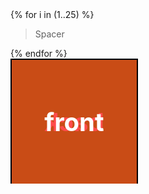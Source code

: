 ---
---
<style>
	html, body {
		height: 100%
	}
	#main_content {
		display: flex;
		flex-direction: row;
		justify-content: space-between;
	}
	.column {
		display: flex;
		flex-direction: column;
		/* flex: 1 0; */
	}
	.scene {
		position: sticky;
		top: 0px;
	}
	.cube {
		width: 200px;
		height: 200px;
		position: relative;
		transform-style: preserve-3d;
		transform: translateZ(-100px);
		transition: transform 1s;
	}
	/*
	.cube.show-front  { transform: translateZ(-100px) rotateY(   0deg); }
	.cube.show-right  { transform: translateZ(-100px) rotateY( -90deg); }
	.cube.show-back   { transform: translateZ(-100px) rotateY(-180deg); }
	.cube.show-left   { transform: translateZ(-100px) rotateY(  90deg); }
	.cube.show-top    { transform: translateZ(-100px) rotateX( -90deg); }
	.cube.show-bottom { transform: translateZ(-100px) rotateX(  90deg); } */

	.cube__face {
		position: absolute;
		width: 200px;
		height: 200px;
		border: 2px solid black;
		line-height: 200px;
		font-size: 40px;
		font-weight: bold;
		color: white;
		text-align: center;
	}

	.cube__face--front  { background: hsla(  0, 100%, 50%, 0.7); }
	.cube__face--right  { background: hsla( 60, 100%, 50%, 0.7); }
	.cube__face--back   { background: hsla(120, 100%, 50%, 0.7); }
	.cube__face--left   { background: hsla(180, 100%, 50%, 0.7); }
	.cube__face--top    { background: hsla(240, 100%, 50%, 0.7); }
	.cube__face--bottom { background: hsla(300, 100%, 50%, 0.7); }

	.cube__face--front  { transform: rotateY(  0deg) translateZ(100px); }
	.cube__face--right  { transform: rotateY( 90deg) translateZ(100px); }
	.cube__face--back   { transform: rotateY(180deg) translateZ(100px); }
	.cube__face--left   { transform: rotateY(-90deg) translateZ(100px); }
	.cube__face--top    { transform: rotateX( 90deg) translateZ(100px); }
	.cube__face--bottom { transform: rotateX(-90deg) translateZ(100px); }
</style>
<div class="column">
	{% for i in (1..25) %}
		<blockquote>Spacer</blockquote>
	{% endfor %}
</div>
<div class="column">
	<div class="scene">
		<div class="cube">
			<div class="cube__face cube__face--front">front</div>
			<div class="cube__face cube__face--back">back</div>
			<div class="cube__face cube__face--right">right</div>
			<div class="cube__face cube__face--left">left</div>
			<div class="cube__face cube__face--top">top</div>
			<div class="cube__face cube__face--bottom">bottom</div>
		</div>
	</div>
</div>

<script src="//cdnjs.cloudflare.com/ajax/libs/ScrollMagic/2.0.7/ScrollMagic.min.js"></script>
<script>
	document.body.addEventListener('touchmove', onScroll);
	window.addEventListener('scroll', onScroll);

	function getScrollPosition() { return window.pageYOffset || document.documentElement.scrollTop || document.body.scrollTop || 0; }

	// var lastScrollPosition = getScrollPosition();

	console.log("lastScrollPosition:", lastScrollPosition);

	function onScroll(){
		// var newScrollPosition = getScrollPosition();
		var ratio = getScrollPosition() / window.innerHeight;
		console.log(ratio);
		/* var delta = lastScrollPosition - newScrollPosition;
		lastScrollPosition = +newScrollPosition;
		console.log(delta); */

	}

</script>

